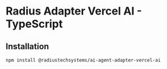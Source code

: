 # Radius Adapter Vercel AI - TypeScript

## Installation
```
npm install @radiustechsystems/ai-agent-adapter-vercel-ai
```
